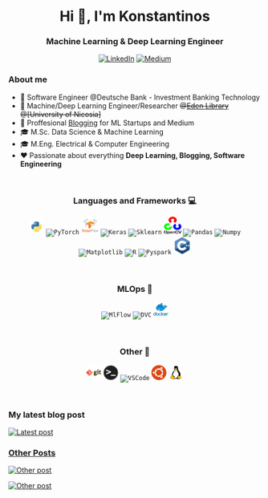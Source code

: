 <h1 align="center">Hi 👋, I'm Konstantinos</h1>
<h3 align="center">Machine Learning & Deep Learning Engineer</h3>


<div align="center">

[![LinkedIn](https://img.shields.io/badge/linkedin-%230077B5.svg?&style=for-the-badge&logo=linkedin&logoColor=white)](https://www.linkedin.com/in/konstantinos-poulinakis-4554821a3/)
[![Medium](https://img.shields.io/badge/Medium-12100E?style=for-the-badge&logo=medium&logoColor=white)](https://medium.com/@poulinakis.kon)

<!--![visitors](https://visitor-badge.laobi.icu/badge?page_id=PoulinakisKonstantinos&right_color=%23486393)-->

</div>

### About me 
- 💼 Software Engineer @Deutsche Bank - Investment Banking Technology 
- 💼 Machine/Deep Learning Engineer/Researcher  ~~@[Eden Library](https://edenlibrary.ai/eden-viewer)~~ ~~@[University of Nicosia]~~
- 💼 Proffesional [Blogging](https://github.com/Poulinakis-Konstantinos/Blogging-Journey) for ML Startups and Medium
- 🎓 M.Sc. Data Science & Machine Learning  
- 🎓 M.Eng. Electrical & Computer Engineering 
- :heart: Passionate about everything **Deep Learning, Blogging, Software Engineering**


<div align="center">

<br />

### Languages and Frameworks :computer:

<code><img height="30" title="Python3" src="https://raw.githubusercontent.com/github/explore/80688e429a7d4ef2fca1e82350fe8e3517d3494d/topics/python/python.png"></code>
<code><img height="15" title="PyTorch" src="https://github.com/valohai/ml-logos/blob/master/pytorch.svg"></code>
<code><img height="35" title="Tensorflow" src="https://raw.githubusercontent.com/github/explore/80688e429a7d4ef2fca1e82350fe8e3517d3494d/topics/tensorflow/tensorflow.png"></code>
<code><img height="35" title="Keras" src="https://github.com/valohai/ml-logos/blob/master/keras.svg"></code>
<code><img height="25" title="Sklearn" src="https://github.com/valohai/ml-logos/blob/master/scikit-learn.svg"></code>
<code><img height="35" title="OpenCV" src="https://raw.githubusercontent.com/github/explore/80688e429a7d4ef2fca1e82350fe8e3517d3494d/topics/opencv/opencv.png"></code>
<code><img height="35" title="Pandas" src="https://github.com/get-icon/geticon/raw/master/icons/pandas-icon.svg"></code>
<code><img height="30" title="Numpy" src="https://github.com/get-icon/geticon/raw/master/icons/numpy-icon.svg"></code>
<code><img height="20" title="Matplotlib" src="https://matplotlib.org/_static/logo2.svg"></code>
<code><img height="30" title="R" src="https://github.com/get-icon/geticon/raw/master/icons/r-lang.svg"></code>
<code><img height="30" title="Pyspark" src="https://github.com/valohai/ml-logos/blob/master/spark.svg"></code>
<code><img height="35" title="Python3" src="https://raw.githubusercontent.com/github/explore/80688e429a7d4ef2fca1e82350fe8e3517d3494d/topics/cpp/cpp.png"></code>

<br />

### MLOps :wrench:

<code><img height="30" title="MlFlow" src="https://img.shields.io/badge/mlflow-%23d9ead3.svg?style=for-the-badge&logo=numpy&logoColor=blue"></code>
<code><img height="30" title="DVC" src="https://img.shields.io/static/v1?style=for-the-badge&message=DVC&color=13ADC7&logo=DVC&logoColor=FFFFFF&label="></code>
<code><img height="30" title="Docker" src="https://raw.githubusercontent.com/github/explore/80688e429a7d4ef2fca1e82350fe8e3517d3494d/topics/docker/docker.png"></code>

<br />

### Other :wrench:

<code><img height="30" title="Git" src="https://raw.githubusercontent.com/github/explore/80688e429a7d4ef2fca1e82350fe8e3517d3494d/topics/git/git.png"></code>
<code><img height="30" title="Terminal" src="https://raw.githubusercontent.com/github/explore/80688e429a7d4ef2fca1e82350fe8e3517d3494d/topics/terminal/terminal.png"></code>
<code><img height="30" title="VSCode" src="https://github.com/get-icon/geticon/blob/master/icons/visual-studio-code.svg"></code>
<code><img height="30" title="Ubuntu" src="https://raw.githubusercontent.com/github/explore/80688e429a7d4ef2fca1e82350fe8e3517d3494d/topics/ubuntu/ubuntu.png"></code>
<code><img height="30" title="Linux" src="https://raw.githubusercontent.com/github/explore/80688e429a7d4ef2fca1e82350fe8e3517d3494d/topics/linux/linux.png"></code>

</div>
<br />


### My latest blog post

<a target="_blank" href="https://github-readme-medium-recent-article.vercel.app/medium/@poulinakis.kon/0"><img src="https://github-readme-medium-recent-article.vercel.app/medium/@poulinakis.kon/0" alt="Latest post"> 
  
### Other Posts
  
<a target="_blank" href="https://github-readme-medium-recent-article.vercel.app/medium/@poulinakis.kon/5"><img src="https://github-readme-medium-recent-article.vercel.app/medium/@poulinakis.kon/5" alt="Other post"> 
  
<a target="_blank" href="https://github-readme-medium-recent-article.vercel.app/medium/@poulinakis.kon/4"><img src="https://github-readme-medium-recent-article.vercel.app/medium/@poulinakis.kon/4" alt="Other post"> 

<!--![Anurag's GitHub stats](https://github-readme-stats.vercel.app/api?username=Poulinakis-Konstantinos&count_private=true&theme=merko)-->

